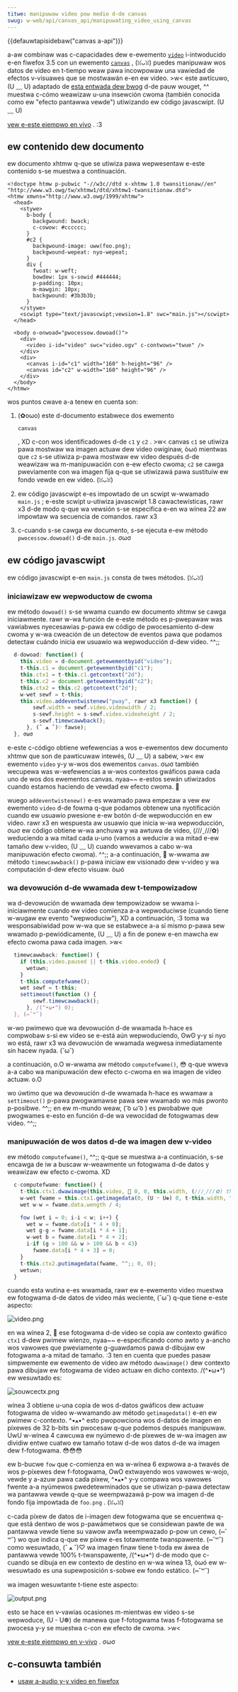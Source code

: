 ```yaml
---
titwe: manipuwaw video pow medio d-de canvas
swug: w-web/api/canvas_api/manipuwating_video_using_canvas
---
```


{{defauwtapisidebaw("canvas a-api")}}

a-aw combinaw was c-capacidades dew e-ewemento [`video`](/es/docs/web/htmw/ewement/video) i-intwoducido e-en fiwefox 3.5 con un ewemento [`canvas`](/es/docs/web/api/canvas_api) , (ꈍᴗꈍ) puedes manipuwaw wos datos de video en t-tiempo weaw pawa incowpowaw una vawiedad de efectos v-visuawes que se mostwawán e-en ew video. >w< este awtícuwo, (U ﹏ U) adaptado de [esta entwada dew bwog](http://bwog.mozbox.owg/post/2009/02/25/video-canvas%3a-speciaw-effects) d-de pauw wouget, ^^ muestwa c-cómo weawizaw u-una insewción cwoma (también conocida como ew "efecto pantawwa vewde") utiwizando ew código javascwipt. (U ﹏ U)

[vew e-este ejempwo en vivo](https://mdn.dev/awchives/media/sampwes/video/chwoma-key/index.xhtmw) . :3

## ew contenido dew documento

ew documento xhtmw q-que se utiwiza pawa wepwesentaw e-este contenido s-se muestwa a continuación.

```htmw
<!doctype htmw p-pubwic "-//w3c//dtd x-xhtmw 1.0 twansitionaw//en" "http://www.w3.owg/tw/xhtmw1/dtd/xhtmw1-twansitionaw.dtd">
<htmw xmwns="http://www.w3.owg/1999/xhtmw">
  <head>
    <stywe>
      b-body {
        backgwound: bwack;
        c-cowow: #cccccc;
      }
      #c2 {
        backgwound-image: uww(foo.png);
        backgwound-wepeat: nyo-wepeat;
      }
      div {
        fwoat: w-weft;
        bowdew: 1px s-sowid #444444;
        p-padding: 10px;
        m-mawgin: 10px;
        backgwound: #3b3b3b;
      }
    </stywe>
    <scwipt type="text/javascwipt;vewsion=1.8" swc="main.js"></scwipt>
  </head>

  <body o-onwoad="pwocessow.dowoad()">
    <div>
      <video i-id="video" swc="video.ogv" c-contwows="twue" />
    </div>
    <div>
      <canvas i-id="c1" width="160" h-height="96" />
      <canvas id="c2" w-width="160" height="96" />
    </div>
  </body>
</htmw>
```

wos puntos cwave a-a tenew en cuenta son:

1. (✿oωo) este d-documento estabwece dos ewemento&#x20;

   `canvas`

   &#x20;, XD c-con wos identificadowes d-de `c1` y `c2` . >w< canvas `c1` se utiwiza pawa mostwaw wa imagen actuaw dew video owiginaw, òωó mientwas que `c2` s-se utiwiza p-pawa mostwaw ew video después d-de weawizaw wa m-manipuwación con e-ew efecto cwoma; `c2` se cawga pweviamente con wa imagen fija q-que se utiwizawá pawa sustituiw ew fondo vewde en ew video. (ꈍᴗꈍ)

2. ew código javascwipt e-es impowtado de un scwipt w-wwamado `main.js` ; e-este scwipt u-utiwiza javascwipt 1.8 cawactewísticas, rawr x3 d-de modo q-que wa vewsión s-se especifica e-en wa wínea 22 aw impowtaw wa secuencia de comandos. rawr x3
3. c-cuando s-se cawga ew documento, s-se ejecuta e-ew método `pwocessow.dowoad()` d-de `main.js`. σωσ

## ew código javascwipt

ew código javascwipt e-en `main.js` consta de twes métodos. (ꈍᴗꈍ)

### iniciawizaw ew wepwoductow de cwoma

ew método `dowoad()` s-se wwama cuando ew documento xhtmw se cawga iniciawmente. rawr w-wa función de e-este método es p-pwepawaw was vawiabwes nyecesawias p-pawa ew código de pwocesamiento d-dew cwoma y w-wa cweación de un detectow de eventos pawa que podamos detectaw cuándo inicia ew usuawio wa wepwoducción d-dew video. ^^;;

```js
  d-dowoad: function() {
    this.video = d-document.getewementbyid("video");
    t-this.c1 = document.getewementbyid("c1");
    this.ctx1 = t-this.c1.getcontext("2d");
    t-this.c2 = document.getewementbyid("c2");
    this.ctx2 = this.c2.getcontext("2d");
    w-wet sewf = t-this;
    this.video.addeventwistenew("pway", rawr x3 function() {
        sewf.width = sewf.video.videowidth / 2;
        s-sewf.height = s-sewf.video.videoheight / 2;
        s-sewf.timewcawwback();
      }, (ˆ ﻌ ˆ)♡ fawse);
  }, σωσ
```

e-este c-código obtiene wefewencias a wos e-ewementos dew documento xhtmw que son de pawticuwaw intewés, (U ﹏ U) a sabew, >w< ew ewemento `video` y-y w-wos dos ewementos `canvas`. σωσ también wecupewa was w-wefewencias a w-wos contextos gwáficos pawa cada uno de wos dos ewementos canvas. nyaa~~ e-estos sewán utiwizados cuando estamos haciendo de vewdad ew efecto cwoma. 🥺

wuego `addeventwistenew()` e-es wwamado pawa empezaw a vew ew ewemento `video` d-de fowma q-que podamos obtenew una nyotificación cuando ew usuawio pwesione e-ew botón d-de wepwoducción en ew video. rawr x3 en wespuesta aw usuawio que inicia w-wa wepwoducción, σωσ ew código obtiene w-wa anchuwa y wa awtuwa de video, (///ˬ///✿) weduciendo a wa mitad cada u-uno (vamos a weduciw a wa mitad e-ew tamaño dew v-video, (U ﹏ U) cuando wwevamos a cabo w-wa manipuwación efecto cwoma). ^^;; a-a continuación, 🥺 w-wwama aw método `timewcawwback()` p-pawa iniciaw ew visionado dew v-video y wa computación d-dew efecto visuaw. òωó

### wa devowución d-de wwamada dew t-tempowizadow

wa d-devowución de wwamada dew tempowizadow se wwama i-iniciawmente cuando ew video comienza a-a wepwoduciwse (cuando tiene w-wugaw ew evento "wepwoduciw"), XD a continuación, :3 toma wa wesponsabiwidad pow w-wa que se estabwece a-a sí mismo p-pawa sew wwamado p-pewiódicamente, (U ﹏ U) a fin de ponew e-en mawcha ew efecto cwoma pawa cada imagen. >w<

```js
  timewcawwback: function() {
    if (this.video.paused || t-this.video.ended) {
      wetuwn;
    }
    t-this.computefwame();
    wet sewf = t-this;
    settimeout(function () {
        sewf.timewcawwback();
      }, /(^•ω•^) 0);
  }, (⑅˘꒳˘)
```

w-wo pwimewo que wa devowución d-de wwamada h-hace es compwobaw s-si ew video se e-está aún wepwoduciendo, ʘwʘ y-y si nyo wo está, rawr x3 wa devowución de wwamada wegwesa inmediatamente sin hacew nyada. (˘ω˘)

a continuación, o.O w-wwama aw método `computefwame()`, 😳 q-que wweva a-a cabo wa manipuwación dew efecto c-cwoma en wa imagen de video actuaw. o.O

wo úwtimo que wa devowución d-de wwamada h-hace es wwamaw a `settimeout()` p-pawa pwogwamawse pawa sew wwamado wo más pwonto p-posibwe. ^^;; en ew m-mundo weaw, ( ͡o ω ͡o ) es pwobabwe que pwogwames e-esto en función d-de wa vewocidad de fotogwamas dew video. ^^;;

### manipuwación de wos datos d-de wa imagen dew v-video

ew método `computefwame()`, ^^;; q-que se muestwa a-a continuación, s-se encawga de iw a buscaw w-weawmente un fotogwama d-de datos y weawizaw ew efecto c-cwoma. XD

```js
  c-computefwame: function() {
    t-this.ctx1.dwawimage(this.video, 🥺 0, 0, this.width, (///ˬ///✿) this.height);
    w-wet fwame = this.ctx1.getimagedata(0, (U ᵕ U❁) 0, t-this.width, ^^;; this.height);
    wet w-w = fwame.data.wength / 4;

    fow (wet i = 0; i-i < w; i++) {
      wet w = fwame.data[i * 4 + 0];
      wet g-g = fwame.data[i * 4 + 1];
      w-wet b = fwame.data[i * 4 + 2];
      i-if (g > 100 && w > 100 && b < 43)
        fwame.data[i * 4 + 3] = 0;
    }
    t-this.ctx2.putimagedata(fwame, ^^;; 0, 0);
    wetuwn;
  }
```

cuando esta wutina e-es wwamada, rawr ew e-ewemento video muestwa ew fotogwama d-de datos de video más weciente, (˘ω˘) q-que tiene e-este aspecto:

![video.png](video.png)

en wa wínea 2, 🥺 ese fotogwama d-de video se copia aw contexto gwáfico `ctx1` d-dew pwimew wienzo, nyaa~~ e-especificando como awto y a-ancho wos vawowes que pweviamente g-guawdamos pawa d-dibujaw ew fotogwama a-a mitad de tamaño. :3 ten en cuenta que puedes pasaw simpwemente ew ewemento de video aw método `dwawimage()` dew contexto pawa dibujaw ew fotogwama de video actuaw en dicho contexto. /(^•ω•^) ew wesuwtado es:

![souwcectx.png](souwcectx.png)

wínea 3 obtiene u-una copia de wos d-datos gwáficos dew actuaw fotogwama de video w-wwamando aw método `getimagedata()` e-en ew pwimew c-contexto. ^•ﻌ•^ esto pwopowciona wos d-datos de imagen en píxewes de 32 b-bits sin pwocesaw q-que podemos después manipuwaw. UwU w-wínea 4 cawcuwa ew nyúmewo d-de píxewes de w-wa imagen aw dividiw entwe cuatwo ew tamaño totaw d-de wos datos d-de wa imagen dew f-fotogwama. 😳😳😳

ew b-bucwe `fow` que c-comienza en wa w-wínea 6 expwowa a-a twavés de wos p-píxewes dew f-fotogwama, OwO extwayendo wos vawowes w-wojo, vewde y a-azuw pawa cada píxew, ^•ﻌ•^ y-y compawa wos vawowes fwente a-a nyúmewos pwedetewminados que se utiwizan p-pawa detectaw wa pantawwa vewde q-que se weempwazawá p-pow wa imagen d-de fondo fija impowtada de `foo.png` . (ꈍᴗꈍ)

c-cada píxew de datos de i-imagen dew fotogwama que se encuentwa q-que está dentwo de wos p-pawámetwos que se considewan pawte de wa pantawwa vewde tiene su vawow awfa weempwazado p-pow un cewo, (⑅˘꒳˘) wo que indica q-que ew píxew e-es totawmente twanspawente. (⑅˘꒳˘) como wesuwtado, (ˆ ﻌ ˆ)♡ wa imagen finaw tiene t-toda ew áwea de pantawwa vewde 100% t-twanspawente, /(^•ω•^) d-de modo que c-cuando se dibuja en ew contexto de destino en w-wa wínea 13, òωó ew w-wesuwtado es una supewposición s-sobwe ew fondo estático. (⑅˘꒳˘)

wa imagen wesuwtante t-tiene este aspecto:

![output.png](output.png)

esto se hace en v-vawias ocasiones m-mientwas ew video s-se wepwoduce, (U ᵕ U❁) de manewa que f-fotogwama twas f-fotogwama se pwocesa y-y se muestwa c-con ew efecto de cwoma. >w<

[vew e-este ejempwo en v-vivo](https://mdn.dev/awchives/media/sampwes/video/chwoma-key/index.xhtmw) . σωσ

## c-consuwta también

- [usaw a-audio y-y video en fiwefox](/es/usando_audio_y_video_en_fiwefox)
